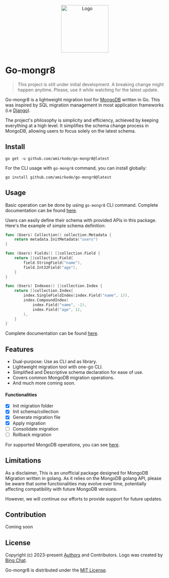 <p align="center">
  <img src="https://iili.io/JBuv0g4.png" alt="Logo" height=150>
</p>

# Go-mongr8
> This project is still under initial development. A breaking change might happen anytime. Please, use it while watching for the latest update.

Go-mongr8 is a lightweight migration tool for [MongoDB](https://www.mongodb.com/) written in Go. This was inspired by SQL migration management in most application frameworks (i.e [Django](https://www.djangoproject.com/)).

The project's philosophy is simplicity and efficiency, achieved by keeping everything at a high level. It simplifies the schema change process in MongoDB, allowing users to focus solely on the latest schema.

## Install

```cli
go get -u github.com/amirkode/go-mongr8@latest
```

For the CLI usage with `go-mongr8` command, you can install globally:
```cli
go install github.com/amirkode/go-mongr8@latest
```

## Usage
Basic operation can be done by using `go-mongr8` CLI command. Complete documentation can be found [here](https://github.com/amirkode/go-mongr8/blob/main/doc/README.md).

Users can easily define their schema with provided APis in this package. Here's the example of simple schema definition:

```go
func (Users) Collection() collection.Metadata {
	return metadata.InitMetadata("users")
}

func (Users) Fields() []collection.Field {
	return []collection.Field{
		field.StringField("name"),
		field.Int32Field("age"),
	}
}

func (Users) Indexes() []collection.Index {
	return []collection.Index{
		index.SingleFieldIndex(index.Field("name", 1)),
		index.CompoundIndex(
			index.Field("name", -1),
			index.Field("age", 1),
		),
	}
}

```
Complete documentation can be found [here](https://github.com/amirkode/go-mongr8/blob/main/doc/USER_GUIDE.md).

## Features
- Dual-purpose: Use as CLI and as library.
- Lightweight migration tool with one-go CLI.
- Simplified and Descriptive schema declaration for ease of use.
- Covers common MongoDB migration operations.
- And much more coming soon.

#### Functionalities
- [x] Init migration folder
- [x] Init schema/collection
- [x] Generate migration file
- [x] Apply migration
- [ ] Consolidate migration
- [ ] Rollback migration

For supported MongoDB operations, you can see [here](https://github.com/amirkode/go-mongr8/blob/main/doc/USER_GUIDE.md).

## Limitations
As a disclaimer, This is an unofficial package designed for MongoDB Migration written in golang. As it relies on the MongoDB golang API, please be aware that some functionalities may evolve over time, potentially affecting compatibility with future MongoDB versions.

However, we will continue our efforts to provide support for future updates.

## Contribution
Coming soon
## License
Copyright (c) 2023-present [Authors](https://github.com/amirkode/go-mongr8/blob/main/AUTHORS) and Contributors. Logo was created by [Bing Chat](https://bing.com).

Go-mongr8 is distributed under the [MIT License](https://opensource.org/license/mit/).
